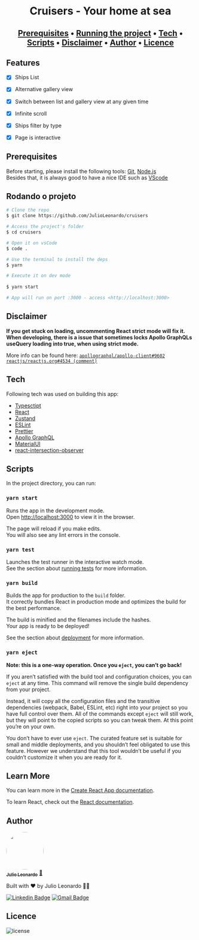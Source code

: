 <h1 align="center">Cruisers - Your home at sea</h1>

<h2 align="center">
 <a href="#requisites">Prerequisites</a> • 
 <a href="#running">Running the project</a> • 
 <a href="#tech">Tech</a> • 
 <a href="#scripts">Scripts</a> • 
 <a href="#disclaimer">Disclaimer</a> • 
 <a href="#author">Author</a> • 
 <a href="#licence">Licence</a>
</h2>

## Features

- [x] Ships List
- [x] Alternative gallery view
- [x] Switch between list and gallery view at any given time
- [x] Infinite scroll
- [x] Ships filter by type
- [x] Page is interactive


<h2 id="requisites">
	Prerequisites
</h2>

<p>
Before starting, please install the following tools:
<a href="https://git-scm.com" target="_blank">Git</a>, <a href="https://nodejs.org/en/" target="_blank">Node.js</a> <br>
Besides that, it is always good to have a nice IDE such as <a href="https://code.visualstudio.com/" target="_blank">VScode</a>
</p>

<h2 id="running">
	Rodando o projeto
</h2>

```bash
# Clone the repo
$ git clone https://github.com/JulioLeonardo/cruisers

# Access the project's folder
$ cd cruisers

# Open it on vsCode
$ code .

# Use the terminal to install the deps
$ yarn

# Execute it on dev mode 
 
$ yarn start

# App will run on port :3000 - access <http://localhost:3000>
```
<h2 id="disclaimer">
	Disclaimer
</h2>

**If you get stuck on loading, uncommenting React strict mode will fix it. 
When developing, there is a issue that sometimes locks Apollo GraphQLs useQuery loading into true, 
when using strict mode.**

More info can be found here:
[`apollographql/apollo-client#9602`](https://github.com/apollographql/apollo-client/issues/9602/)
[`reactjs/reactjs.org#4534 (comment)`](https://github.com/reactjs/reactjs.org/issues/4534#issuecomment-1085358976/)

<h2 id="tech">
	Tech
</h2>

Following tech was used on building this app:

- [Typesctipt](https://www.typescriptlang.org/)
- [React](https://pt-br.reactjs.org/)
- [Zustand](https://zustand-demo.pmnd.rs/)
- [ESLint](https://eslint.org/)
- [Prettier](https://prettier.io/)
- [Apollo GraphQL](https://www.apollographql.com/docs/react/)
- [MaterialUI](https://mui.com/material-ui/getting-started/overview/)
- [react-intersection-observer](https://www.npmjs.com/package/react-intersection-observer)

<h2 id="scripts">
	Scripts
</h2>

In the project directory, you can run:

### `yarn start`

Runs the app in the development mode.\
Open [http://localhost:3000](http://localhost:3000) to view it in the browser.

The page will reload if you make edits.\
You will also see any lint errors in the console.

### `yarn test`

Launches the test runner in the interactive watch mode.\
See the section about [running tests](https://facebook.github.io/create-react-app/docs/running-tests) for more information.

### `yarn build`

Builds the app for production to the `build` folder.\
It correctly bundles React in production mode and optimizes the build for the best performance.

The build is minified and the filenames include the hashes.\
Your app is ready to be deployed!

See the section about [deployment](https://facebook.github.io/create-react-app/docs/deployment) for more information.

### `yarn eject`

**Note: this is a one-way operation. Once you `eject`, you can’t go back!**

If you aren’t satisfied with the build tool and configuration choices, you can `eject` at any time. This command will remove the single build dependency from your project.

Instead, it will copy all the configuration files and the transitive dependencies (webpack, Babel, ESLint, etc) right into your project so you have full control over them. All of the commands except `eject` will still work, but they will point to the copied scripts so you can tweak them. At this point you’re on your own.

You don’t have to ever use `eject`. The curated feature set is suitable for small and middle deployments, and you shouldn’t feel obligated to use this feature. However we understand that this tool wouldn’t be useful if you couldn’t customize it when you are ready for it.

## Learn More

You can learn more in the [Create React App documentation](https://facebook.github.io/create-react-app/docs/getting-started).

To learn React, check out the [React documentation](https://reactjs.org/).

<h2 id="author">
	Author
</h2>

<a href="https://github.com/JulioLeonardo">
 <img style="border-radius: 50%;" src="https://i.imgur.com/5HQ9tWb.png?1" width="100px;" alt=""/>
 <br />
 <sub><b>Julio Leonardo</b></sub></a> <a href="https://github.com/JulioLeonardo" title="Julio">🚀
</a>


Built with ❤️ by Julio Leonardo 👋🏽 

[![Linkedin Badge](https://img.shields.io/badge/-Julio-blue?style=flat-square&logo=Linkedin&logoColor=white&link=https://www.linkedin.com/in/JulioLeonardoCarvalho/)](https://www.linkedin.com/in/JulioLeonardoCarvalho/) 
[![Gmail Badge](https://img.shields.io/badge/-juleolica@gmail.com-c14438?style=flat-square&logo=Gmail&logoColor=white&link=mailto:juleolica@gmail.com)](mailto:juleolica@gmail.com)

<h2 id="licence">
	Licence
</h2>

<img src="https://img.shields.io/badge/license-MIT-green" alt="license"/>
